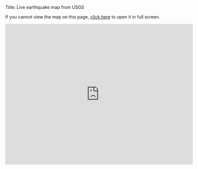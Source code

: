 Title: Live earthquake map from USGS

If you cannot view the map on this page, [click here](https://amani-pychakras.maps.arcgis.com/apps/instant/minimalist/index.html?appid=a273660682464928a169033e6730a407) to open it in full screen.

<html><iframe src="https://amani-pychakras.maps.arcgis.com/apps/instant/minimalist/index.html?appid=a273660682464928a169033e6730a407" width="600" height="450" frameborder="0" style="border:0" allowfullscreen></iframe></html>